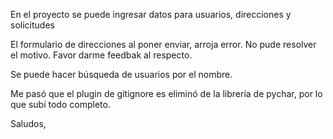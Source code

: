 En el proyecto se puede ingresar datos para usuarios, direcciones y solicitudes

El formulario de direcciones al poner enviar, arroja error. No pude resolver el motivo. Favor darme feedbak al respecto.

Se puede hacer búsqueda de usuarios por el nombre.

Me pasó que el plugin de gitignore es eliminó de la librería de pychar, por lo que subí todo completo.

Saludos,